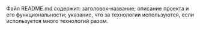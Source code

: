 Файл README.md содержит:
заголовок-название;
описание проекта и его функциональности;
указание, что за технологии используются, если используется много технологий разом.
